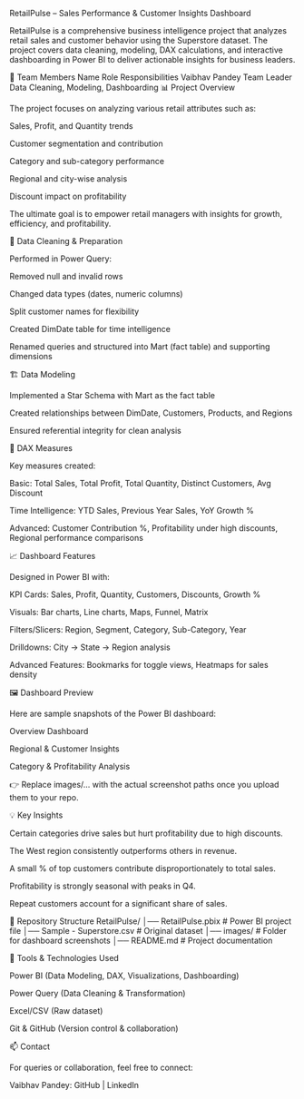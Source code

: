 RetailPulse – Sales Performance & Customer Insights Dashboard

RetailPulse is a comprehensive business intelligence project that analyzes retail sales and customer behavior using the Superstore dataset. The project covers data cleaning, modeling, DAX calculations, and interactive dashboarding in Power BI to deliver actionable insights for business leaders.

👥 Team Members
Name	Role	Responsibilities
Vaibhav Pandey	Team Leader	Data Cleaning, Modeling, Dashboarding
📊 Project Overview

The project focuses on analyzing various retail attributes such as:

Sales, Profit, and Quantity trends

Customer segmentation and contribution

Category and sub-category performance

Regional and city-wise analysis

Discount impact on profitability

The ultimate goal is to empower retail managers with insights for growth, efficiency, and profitability.

🧹 Data Cleaning & Preparation

Performed in Power Query:

Removed null and invalid rows

Changed data types (dates, numeric columns)

Split customer names for flexibility

Created DimDate table for time intelligence

Renamed queries and structured into Mart (fact table) and supporting dimensions

🏗️ Data Modeling

Implemented a Star Schema with Mart as the fact table

Created relationships between DimDate, Customers, Products, and Regions

Ensured referential integrity for clean analysis

📐 DAX Measures

Key measures created:

Basic: Total Sales, Total Profit, Total Quantity, Distinct Customers, Avg Discount

Time Intelligence: YTD Sales, Previous Year Sales, YoY Growth %

Advanced: Customer Contribution %, Profitability under high discounts, Regional performance comparisons

📈 Dashboard Features

Designed in Power BI with:

KPI Cards: Sales, Profit, Quantity, Customers, Discounts, Growth %

Visuals: Bar charts, Line charts, Maps, Funnel, Matrix

Filters/Slicers: Region, Segment, Category, Sub-Category, Year

Drilldowns: City → State → Region analysis

Advanced Features: Bookmarks for toggle views, Heatmaps for sales density

🖼️ Dashboard Preview

Here are sample snapshots of the Power BI dashboard:

Overview Dashboard


Regional & Customer Insights


Category & Profitability Analysis


👉 Replace images/... with the actual screenshot paths once you upload them to your repo.

💡 Key Insights

Certain categories drive sales but hurt profitability due to high discounts.

The West region consistently outperforms others in revenue.

A small % of top customers contribute disproportionately to total sales.

Profitability is strongly seasonal with peaks in Q4.

Repeat customers account for a significant share of sales.

📁 Repository Structure
RetailPulse/
│── RetailPulse.pbix              # Power BI project file
│── Sample - Superstore.csv       # Original dataset
│── images/                       # Folder for dashboard screenshots
│── README.md                     # Project documentation

🧰 Tools & Technologies Used

Power BI (Data Modeling, DAX, Visualizations, Dashboarding)

Power Query (Data Cleaning & Transformation)

Excel/CSV (Raw dataset)

Git & GitHub (Version control & collaboration)

📫 Contact

For queries or collaboration, feel free to connect:

Vaibhav Pandey: GitHub
 | LinkedIn
